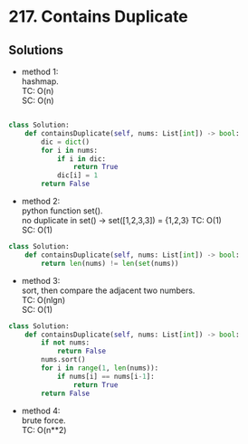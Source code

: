 # 217. Contains Duplicate

## Solutions
- method 1:\
hashmap.\
TC: O(n)\
SC: O(n)

```python

class Solution:
    def containsDuplicate(self, nums: List[int]) -> bool:
        dic = dict()
        for i in nums:
            if i in dic:
                return True
            dic[i] = 1
        return False
```

- method 2:\
python function set().\
no duplicate in set() -> set([1,2,3,3]) = {1,2,3}
TC: O(1)\
SC: O(1)

```python
class Solution:
    def containsDuplicate(self, nums: List[int]) -> bool:
        return len(nums) != len(set(nums))
```

- method 3:\
sort, then compare the adjacent two numbers.\
TC: O(nlgn)\
SC: O(1)

```python
class Solution:
    def containsDuplicate(self, nums: List[int]) -> bool:
        if not nums:
            return False
        nums.sort()
        for i in range(1, len(nums)):
            if nums[i] == nums[i-1]:
                return True
        return False

```

- method 4:\
brute force.\
TC: O(n**2)
